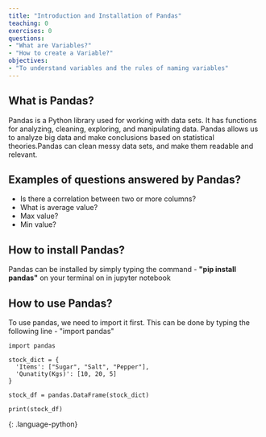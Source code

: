 ```yaml
---
title: "Introduction and Installation of Pandas"
teaching: 0
exercises: 0
questions:
- "What are Variables?"
- "How to create a Variable?"
objectives:
- "To understand variables and the rules of naming variables"
---
```


## What is Pandas?

Pandas is a Python library used for working with data sets. It has functions for analyzing, cleaning, exploring, and manipulating data.
Pandas allows us to analyze big data and make conclusions based on statistical theories.Pandas can clean messy data sets, and make them readable and relevant.

## Examples of questions answered by Pandas?

* Is there a correlation between two or more columns?
* What is average value?
* Max value?
* Min value?

## How to install Pandas?
Pandas can be installed by simply typing the command - __"pip install pandas"__ on your terminal on in jupyter notebook

## How to use Pandas?
To use pandas, we need to import it first. This can be done by typing the following line - "import pandas"

~~~
import pandas

stock_dict = {
  'Items': ["Sugar", "Salt", "Pepper"],
  'Qunatity(Kgs)': [10, 20, 5]
}

stock_df = pandas.DataFrame(stock_dict)

print(stock_df)
~~~
{: .language-python}
